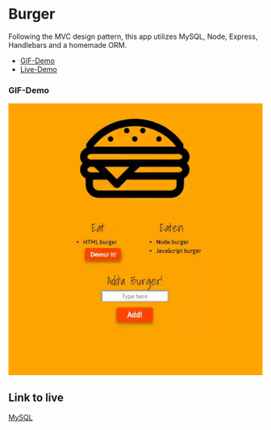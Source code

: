 # Burger
Following the MVC design pattern, this app utilizes MySQL, Node, Express, Handlebars and a homemade ORM.

* [GIF-Demo](#demo)
* [Live-Demo](#live)

### <a name="demo">GIF-Demo
![Burger App](/public/assets/img/burger.gif)


## <a name="live"></a>Link to live
[MySQL](https://burger-mg.herokuapp.com/)
